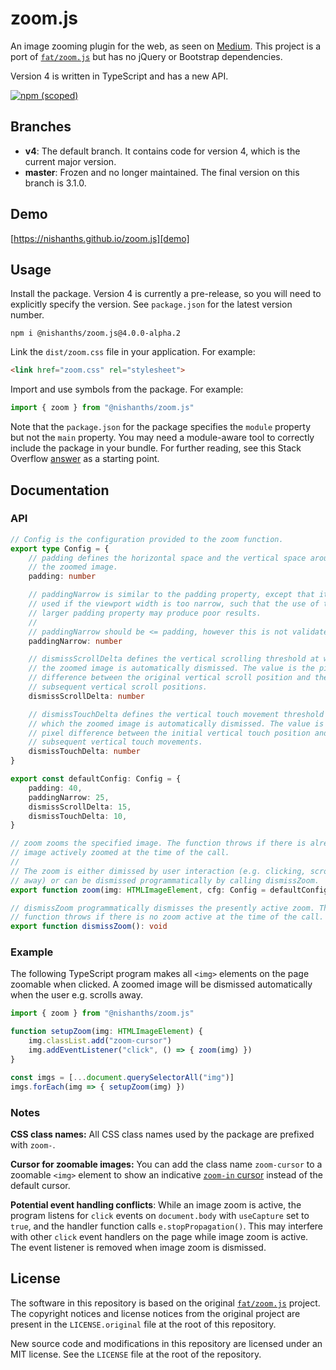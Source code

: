 # zoom.js

An image zooming plugin for the web, as seen on [Medium][medium]. This project
is a port of [`fat/zoom.js`][fat] but has no jQuery or Bootstrap dependencies.

Version 4 is written in TypeScript and has a new API.

[![npm (scoped)](https://img.shields.io/npm/v/@nishanths/zoom.js.svg)](https://www.npmjs.com/package/@nishanths/zoom.js)

## Branches

* **v4**: The default branch. It contains code for version 4, which is the
  current major version.
* **master**: Frozen and no longer maintained. The final version on this branch
  is 3.1.0.

## Demo

[https://nishanths.github.io/zoom.js][demo]

## Usage

Install the package. Version 4 is currently a pre-release, so you will need
to explicitly specify the version. See `package.json` for the latest version
number.

```
npm i @nishanths/zoom.js@4.0.0-alpha.2
```

Link the `dist/zoom.css` file in your application. For example:

```html
<link href="zoom.css" rel="stylesheet">
```

Import and use symbols from the package. For example:

```ts
import { zoom } from "@nishanths/zoom.js"
```

Note that the `package.json` for the package specifies the `module` property but
not the `main` property. You may need a module-aware tool to correctly include
the package in your bundle. For further reading, see this Stack Overflow
[answer](https://stackoverflow.com/a/47537198/3309046) as a starting point.

## Documentation

### API

```ts
// Config is the configuration provided to the zoom function.
export type Config = {
	// padding defines the horizontal space and the vertical space around
	// the zoomed image.
	padding: number

	// paddingNarrow is similar to the padding property, except that it is
	// used if the viewport width is too narrow, such that the use of the
	// larger padding property may produce poor results.
	//
	// paddingNarrow should be <= padding, however this is not validated.
	paddingNarrow: number

	// dismissScrollDelta defines the vertical scrolling threshold at which
	// the zoomed image is automatically dismissed. The value is the pixel
	// difference between the original vertical scroll position and the
	// subsequent vertical scroll positions.
	dismissScrollDelta: number

	// dismissTouchDelta defines the vertical touch movement threshold at
	// which the zoomed image is automatically dismissed. The value is the
	// pixel difference between the initial vertical touch position and
	// subsequent vertical touch movements.
	dismissTouchDelta: number
}

export const defaultConfig: Config = {
	padding: 40,
	paddingNarrow: 25,
	dismissScrollDelta: 15,
	dismissTouchDelta: 10,
}

// zoom zooms the specified image. The function throws if there is already an
// image actively zoomed at the time of the call.
//
// The zoom is either dimissed by user interaction (e.g. clicking, scrolling
// away) or can be dismissed programmatically by calling dismissZoom.
export function zoom(img: HTMLImageElement, cfg: Config = defaultConfig): void

// dismissZoom programmatically dismisses the presently active zoom. The
// function throws if there is no zoom active at the time of the call.
export function dismissZoom(): void
```

### Example

The following TypeScript program makes all `<img>` elements on the page zoomable
when clicked. A zoomed image will be dismissed automatically when the user e.g.
scrolls away.

```ts
import { zoom } from "@nishanths/zoom.js"

function setupZoom(img: HTMLImageElement) {
	img.classList.add("zoom-cursor")
	img.addEventListener("click", () => { zoom(img) })
}

const imgs = [...document.querySelectorAll("img")]
imgs.forEach(img => { setupZoom(img) })
```

### Notes

**CSS class names:** All CSS class names used by the package are prefixed with
`zoom-`.

**Cursor for zoomable images:** You can add the class name `zoom-cursor` to a
zoomable `<img>` element to show an indicative [`zoom-in`
cursor][zoom-in-cursor] instead of the default cursor.

**Potential event handling conflicts**: While an image zoom is active, the
program listens for `click` events on `document.body` with `useCapture` set to
`true`, and the handler function calls `e.stopPropagation()`. This may interfere
with other `click` event handlers on the page while image zoom is active. The
event listener is removed when image zoom is dismissed.

## License

The software in this repository is based on the original [`fat/zoom.js`][fat]
project. The copyright notices and license notices from the original project are
present in the `LICENSE.original` file at the root of this repository.

New source code and modifications in this repository are licensed under an MIT
license. See the `LICENSE` file at the root of the repository.

[fat]: https://github.com/fat/zoom.js
[medium]: https://medium.com
[demo]: https://nishanths.github.io/zoom.js
[zoom-in-cursor]: https://developer.mozilla.org/en-US/docs/Web/CSS/cursor
